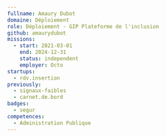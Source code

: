 ```yaml
---
fullname: Amaury Dubot
domaine: Déploiement
role: Déploiement - GIP Plateforme de l'inclusion
github: amaurydubot
missions:
  - start: 2021-03-01
    end: 2024-12-31
    status: independent
    employer: Octo
startups:
  - rdv.insertion
previously:
  - signaux-faibles
  - carnet.de.bord
badges:
  - segur
competences:
  - Administration Publique
---
```

